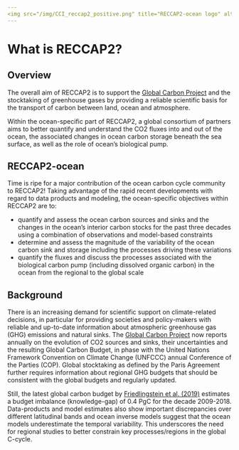 ```yaml
---
<img src="/img/CCI_reccap2_positive.png" title="RECCAP2-ocean logo" alt="RECCAP2-ocean logo" />
---
```


# What is RECCAP2?

## Overview
The overall aim of RECCAP2 is to support the [Global Carbon Project](https://www.globalcarbonproject.org/) and the stocktaking of greenhouse gases by providing a reliable scientific basis for the transport of carbon between land, ocean and atmosphere.

Within the ocean-specific part of RECCAP2, a global consortium of partners aims to better quantify and understand the CO2 fluxes into and out of the ocean, the associated changes in ocean carbon storage beneath the sea surface, as well as the role of ocean’s biological pump.

## RECCAP2-ocean
Time is ripe for a major contribution of the ocean carbon cycle community to RECCAP2! Taking advantage of the rapid recent developments with regard to data products and modeling, the ocean-specific objectives within RECCAP2 are to:
- quantify and assess the ocean carbon sources and sinks and the changes in the ocean’s interior carbon stocks for the past three decades using a combination of observations and model-based constraints
- determine and assess the magnitude of the variability of the ocean carbon sink and storage including the processes driving these variations
- quantify the fluxes and discuss the processes associated with the biological carbon pump (including dissolved organic carbon) in the ocean from the regional to the global scale

## Background
There is an increasing demand for scientific support on climate-related decisions, in particular for providing societies and policy-makers with reliable and up-to-date information about atmospheric greenhouse gas (GHG) emissions and natural sinks. The [Global Carbon Project]( http://www.globalcarbonproject.org/) now reports annually on the evolution of CO2 sources and sinks, their uncertainties and the resulting Global Carbon Budget, in phase with the United Nations Framework Convention on Climate Change (UNFCCC) annual Conference of the Parties (COP).
Global stocktaking as defined by the Paris Agreement further requires information about regional GHG budgets that should be consistent with the global budgets and regularly updated.

Still, the latest global carbon budget by [Friedlingstein et al. (2019)](https://essd.copernicus.org/articles/11/1783/2019/) estimates a budget imbalance (knowledge-gap) of  0.4 PgC for the decade 2009-2018. Data-products and model estimates also show important discrepancies over different latitudinal bands and ocean inverse models suggest that the ocean models underestimate the temporal variability. This underscores the need for regional studies to better constrain key processes/regions in the global C-cycle.
